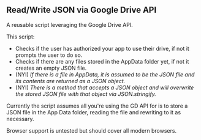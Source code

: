 Read/Write JSON via Google Drive API
---

A reusable script leveraging the Google Drive API.

This script:

- Checks if the user has authorized your app to use their drive, if not it prompts the user to do so.
- Checks if there are any files stored in the AppData folder yet, if not it creates an empty JSON file.
- (NYI) *If there is a file in AppData, it is assumed to be the JSON file and its contents are returned as a JSON object.*
- (NYI) *There is a method that accepts a JSON object and will overwrite the stored JSON file with that object via JSON.stringify.*

Currently the script assumes all you're using the GD API for is to store a JSON file in the App Data folder, reading the file and rewriting to it as necessary.

Browser support is untested but should cover all modern browsers.